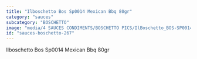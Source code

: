 ```yaml
---
title: "Ilboschetto Bos Sp0014 Mexican Bbq 80gr"
category: "sauces"
subcategory: "BOSCHETTO"
image: "media/4 SAUCES CONDIMENTS/BOSCHETTO PICS/IlBoschetto_BOS-SP0014 Mexican BBQ 80gr.png"
id: "sauces-boschetto-267"
---
```


Ilboschetto Bos Sp0014 Mexican Bbq 80gr
